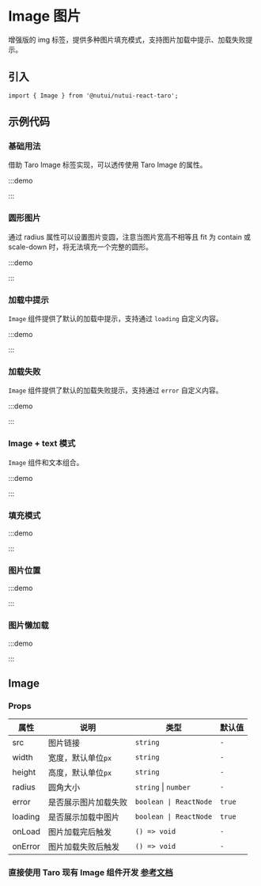 # Image 图片


增强版的 img 标签，提供多种图片填充模式，支持图片加载中提示、加载失败提示。

## 引入

```tsx
import { Image } from '@nutui/nutui-react-taro';
```

## 示例代码

### 基础用法

借助 Taro Image 标签实现，可以透传使用 Taro Image 的属性。

:::demo

<CodeBlock src='taro/demo1.tsx'></CodeBlock>

:::

### 圆形图片

通过 radius 属性可以设置图片变圆，注意当图片宽高不相等且 fit 为 contain 或 scale-down 时，将无法填充一个完整的圆形。

:::demo

<CodeBlock src='taro/demo2.tsx'></CodeBlock>

:::

### 加载中提示

`Image` 组件提供了默认的加载中提示，支持通过 `loading` 自定义内容。

:::demo

<CodeBlock src='taro/demo3.tsx'></CodeBlock>

:::

### 加载失败

`Image` 组件提供了默认的加载失败提示，支持通过 `error` 自定义内容。

:::demo

<CodeBlock src='taro/demo4.tsx'></CodeBlock>

:::

### Image + text 模式

`Image` 组件和文本组合。

:::demo

<CodeBlock src='taro/demo5.tsx'></CodeBlock>

:::

### 填充模式

:::demo

<CodeBlock src='taro/demo6.tsx'></CodeBlock>

:::

### 图片位置

:::demo

<CodeBlock src='taro/demo7.tsx'></CodeBlock>

:::

### 图片懒加载

:::demo

<CodeBlock src='taro/demo8.tsx'></CodeBlock>

:::

## Image

### Props

| 属性 | 说明 | 类型 | 默认值 |
| --- | --- | --- | --- |
| src | 图片链接 | `string` | `-` |
| width | 宽度，默认单位`px` | `string` | `-` |
| height | 高度，默认单位`px` | `string` | `-` |
| radius | 圆角大小 | `string`  \|  `number` | `-` |
| error | 是否展示图片加载失败 | `boolean \| ReactNode` | `true` |
| loading | 是否展示加载中图片 | `boolean \| ReactNode` | `true` |
| onLoad | 图片加载完后触发 | `() => void` | `-` |
| onError | 图片加载失败后触发 | `() => void` | `-` |

### 直接使用 Taro 现有 Image 组件开发 [参考文档](https://taro-docs.jd.com/docs/components/media/image)
